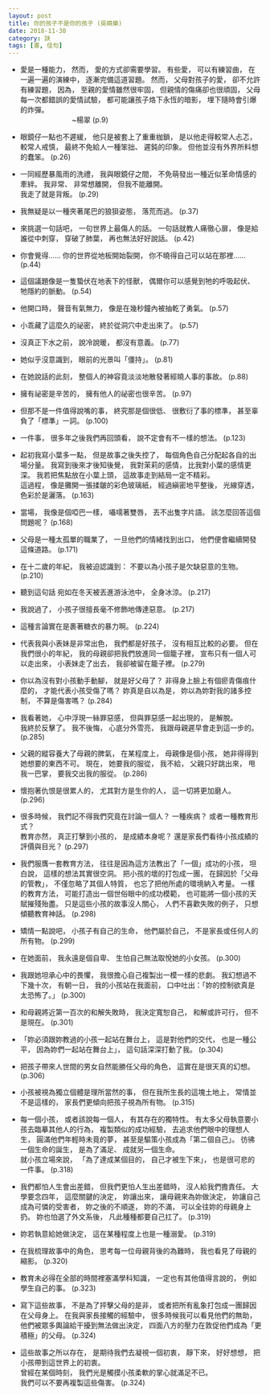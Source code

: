```yaml
---
layout: post
title: 你的孩子不是你的孩子 (吳曉樂)
date: 2018-11-30
category: 訣
tags: [書, 佳句]
---
```



- 愛是一種能力，
然而，
愛的方式卻需要學習。
有些愛，
可以有練習曲，
在一遍一遍的演練中，
逐漸完備這道習題。
然而，
父母對孩子的愛，
卻不允許有練習題，
因為，
至親的愛情雖然很牢固，
但親情的傷痛卻也很頑固，
父母每一次都錯誤的愛情試驗，
都可能讓孩子烙下永恆的暗影，
埋下隨時會引爆的炸彈。<br />
&nbsp; &nbsp; &nbsp; &nbsp; &nbsp; &nbsp; &nbsp; &nbsp; &nbsp; &nbsp; &nbsp; &nbsp; &nbsp; ~楊翠 (p.9)


- 眼鏡仔一點也不遲緩，
他只是被套上了重重枷鎖，
是以他走得較常人忐忑，
較常人戒慎，
最終不免給人一種笨拙、 遲鈍的印象。
但他並沒有外界所料想的蠢笨。 (p.26)

<!--more-->


- 一同經歷暴風雨的洗禮，
我與眼鏡仔之間，
不免萌發出一種近似革命情感的牽絆。
我非常、 非常想離開，
但我不能離開。<br />
我走了就是背叛。 (p.29)


- 我無疑是以一種夾著尾巴的狼狽姿態，
落荒而逃。 (p.37)


- 來挑選一句話吧，
一句世界上最傷人的話。
一句話就教人痛徹心扉，
像是給誰從中刺穿，
穿破了肺葉，
再也無法好好說話。 (p.42)


- 你會覺得......
你的世界從地板開始裂開，
你不曉得自己可以站在那裡...... (p.44)


- 這個議題像是一隻蟄伏在地表下的怪獸，
偶爾你可以感覺到牠的呼吸起伏、
牠隱約的脈動。 (p.54)


- 他開口時，
聲音有氣無力，
像是在幾秒鐘內被抽乾了勇氣。 (p.57)


- 小乖藏了這麼久的祕密，
終於從洞穴中走出來了。 (p.57)


- 沒真正下水之前，
說冷說暖，
都沒有意義。 (p.77)


- 她似乎沒意識到，
眼前的光景叫「僵持」。 (p.81)


- 在她說話的此刻，
整個人的神容竟淡淡地散發著經曉人事的事故。 (p.88)


- 擁有祕密是辛苦的，
擁有他人的祕密也很辛苦。 (p.97)


- 但那不是一件值得說嘴的事，
終究那是個很低、 很敷衍了事的標準，
甚至辜負了「標準」一詞。 (p.100)


- 一件事，
很多年之後我們再回頭看，
說不定會有不一樣的想法。 (p.123)


- 起初我寫小葉多一點，
但是故事之後失控了，
每個角色自己分配起各自的出場分量。
我寫到後來才後知後覺，
我對茉莉的感情，
比我對小葉的感情更深。
我若把焦點放在小葉上頭，
這故事走到結局一定不精彩。<br />
這過程，
像是攤開一張揉皺的彩色玻璃紙，
經過縝密地平整後，
光線穿透，
色彩於是灑落。 (p.163)


- 當場，
我像是個啞巴一樣，
囁嚅著雙唇，
丟不出隻字片語。
該怎麼回答這個問題呢？ (p.168)


- 父母是一種太孤單的職業了，
一旦他們的情緒找到出口，
他們便會繼續開發這條道路。 (p.171)


- 在十二歲的年紀，
我被迫認識到：
不要以為小孩子是欠缺惡意的生物。 (p.210)


- 聽到這句話
宛如在冬天被丟進游泳池中，
全身冰涼。 (p.217)


- 我說過了，
小孩子很擅長毫不修飾地傳達惡意。 (p.217)


- 這種言論實在是裹著糖衣的暴力啊。 (p.224)


- 代表我與小表妹是非常出色，
我們都是好孩子，
沒有相互比較的必要。
但在我們很小的年紀，
我的母親卻把我們放進同一個籠子裡，
宣布只有一個人可以走出來，
小表妹走了出去，
我卻被留在籠子裡。 (p.279)


- 你以為沒有對小孩動手動腳，
就是好父母了？
非得身上臉上有個瘀青傷痕什麼的，
才能代表小孩受傷了嗎？
妳真是自以為是，
妳以為妳對我的諸多控制，
不算是傷害嗎？ (p.284)


- 我看著她，
心中浮現一絲罪惡感，
但與罪惡感一起出現的，
是解脫。<br />
我終於反擊了。
我不後悔，
心底分外雪亮，
我跟母親遲早會走到這一步的。 (p.285)


- 父親的縱容養大了母親的脾氣，
在某程度上，
母親像是個小孩，
她非得得到她想要的東西不可。
現在，
她要我的服從，
我不給，
父親只好跳出來，
甩我一巴掌，
要我交出我的服從。 (p.286)


- 懷抱著仇恨是很累人的，
尤其對方是生你的人，
這一切將更加磨人。 (p.296)


- 很多時候，
我們記不得我們究竟在討論一個人？
一種疾病？
或者一種教育形式？<br />
教育亦然，
真正打擊到小孩的，
是成績本身呢？
還是家長們看待小孩成績的評價與目光？ (p.297)


- 我們服膺一套教育方法，
往往是因為這方法教出了「一個」成功的小孩，
坦白說，
這樣的想法其實很空洞。
把小孩的壞的打包成一團，
在歸因於「父母的管教」，
不僅忽略了其個人特質，
也忘了把他所處的環境納入考量。
一樣的教育方法，
可能打造出一個世俗眼中的成功模範，
也可能將一個小孩的天賦摧殘殆盡。
只是這些小孩的故事沒人關心，
人們不喜歡失敗的例子，
只想傾聽教育神話。 (p.298)


- 矯情一點說吧，
小孩子有自己的生命，
他們屬於自己，
不是家長或任何人的所有物。 (p.299)


- 在她面前，
我永遠是個自卑、 生怕自己無法取悅她的小女孩。 (p.300)


- 我跟她坦承心中的畏懼，
我很擔心自己複製出一模一樣的悲劇。
我幻想過不下幾十次，
有朝一日，
我的小孩站在我面前，
口中吐出：「妳的控制欲真是太恐怖了。」 (p.300)


- 和母親將近第一百次的和解失敗時，
我決定寬恕自己，
和解或許可行，
但不是現在。 (p.301)


- 「妳必須跟妳教過的小孩一起站在舞台上，
這是對他們的交代，
也是一種公平，
因為妳們一起站在舞台上」，
這句話深深打動了我。 (p.304)


- 把孩子帶來人世間的男女自然能勝任父母的角色，
這實在是很天真的幻想。 (p.306)


- 小孩被視為獨立個體是理所當然的事，
但在我所生長的這塊土地上，
常情並不是這樣的，
家長們更傾向把孩子視為所有物。 (p.315)


- 每一個小孩，
或者該說每一個人，
有其存在的獨特性。
有太多父母執意要小孩去臨摹其他人的行為，
複製類似的成功經驗，
去追求他們眼中的理想人生，
圓滿他們年輕時未竟的夢，
甚至是驅策小孩成為「第二個自己」。
彷彿一個生命的誕生，
是為了滿足、 成就另一個生命。<br />
就小孩立場來說，
「為了達成某個目的，
自己才被生下來」，
也是很可悲的一件事。 (p.318)


- 我們都怕人生會出差錯，
但我們更怕人生出差錯時，
沒人給我們擔責任。
大學要念四年，
這麼關鍵的決定，
妳讓出來，
讓母親來為妳做決定，
妳讓自己成為可憐的受害者，
妳之後的不順遂，
妳的不滿，
可以全往妳的母親身上扔。
妳也怕選了外文系後，
凡此種種都要自己扛了。 (p.319)


- 妳若執意給她做決定，
這在某種程度上也是一種溺愛。 (p.319)


- 在我梳理故事中的角色，
思考每一位母親背後的為難時，
我也看見了母親的縮影。 (p.320)


- 教育未必得在全部的時間裡塞滿學科知識，
一定也有其他值得言說的，
例如學生自己的事。 (p.323)


- 寫下這些故事，
不是為了抨擊父母的是非，
或者把所有亂象打包成一團歸因在父母身上。
在我與家長接觸的經驗中，
很多時候我可以看見他們的無助，
他們被眾多輿論給干擾到無法做出決定，
四面八方的壓力在敦促他們成為「更積極」的父母。 (p.324)


- 這些故事之所以存在，
是期待我們去凝視一個初衷，
靜下來，
好好想想，
把小孩帶到這世界上的初衷。<br />
曾經在某個時刻，
我們光是觸摸小孩柔軟的掌心就滿足不已。<br />
我們可以不要再複製這些傷害。 (p.324)

